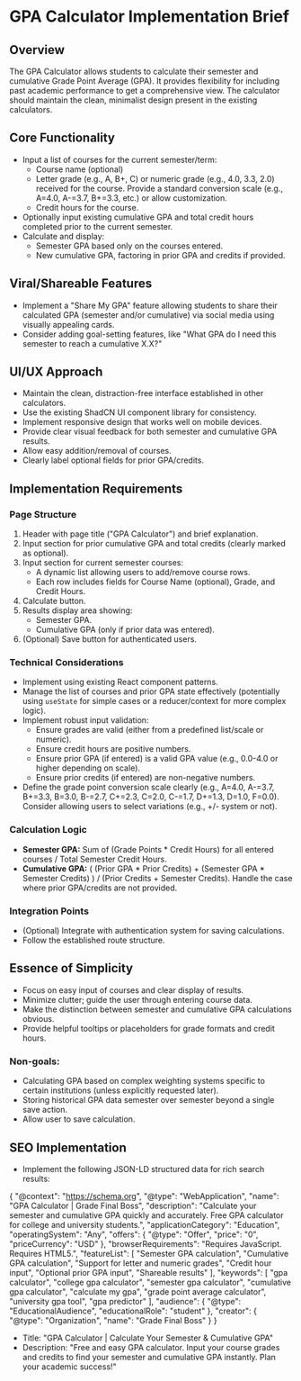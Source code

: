 # GPA Calculator Implementation Brief

## Overview

The GPA Calculator allows students to calculate their semester and cumulative Grade Point Average (GPA). It provides flexibility for including past academic performance to get a comprehensive view. The calculator should maintain the clean, minimalist design present in the existing calculators.

## Core Functionality

- Input a list of courses for the current semester/term:
    - Course name (optional)
    - Letter grade (e.g., A, B+, C) or numeric grade (e.g., 4.0, 3.3, 2.0) received for the course. Provide a standard conversion scale (e.g., A=4.0, A-=3.7, B+=3.3, etc.) or allow customization.
    - Credit hours for the course.
- Optionally input existing cumulative GPA and total credit hours completed prior to the current semester.
- Calculate and display:
    - Semester GPA based only on the courses entered.
    - New cumulative GPA, factoring in prior GPA and credits if provided.

## Viral/Shareable Features

- Implement a "Share My GPA" feature allowing students to share their calculated GPA (semester and/or cumulative) via social media using visually appealing cards.
- Consider adding goal-setting features, like "What GPA do I need this semester to reach a cumulative X.X?"

## UI/UX Approach

- Maintain the clean, distraction-free interface established in other calculators.
- Use the existing ShadCN UI component library for consistency.
- Implement responsive design that works well on mobile devices.
- Provide clear visual feedback for both semester and cumulative GPA results.
- Allow easy addition/removal of courses.
- Clearly label optional fields for prior GPA/credits.

## Implementation Requirements

### Page Structure

1.  Header with page title ("GPA Calculator") and brief explanation.
2.  Input section for prior cumulative GPA and total credits (clearly marked as optional).
3.  Input section for current semester courses:
    - A dynamic list allowing users to add/remove course rows.
    - Each row includes fields for Course Name (optional), Grade, and Credit Hours.
4.  Calculate button.
5.  Results display area showing:
    - Semester GPA.
    - Cumulative GPA (only if prior data was entered).
6.  (Optional) Save button for authenticated users.

### Technical Considerations

- Implement using existing React component patterns.
- Manage the list of courses and prior GPA state effectively (potentially using `useState` for simple cases or a reducer/context for more complex logic).
- Implement robust input validation:
    - Ensure grades are valid (either from a predefined list/scale or numeric).
    - Ensure credit hours are positive numbers.
    - Ensure prior GPA (if entered) is a valid GPA value (e.g., 0.0-4.0 or higher depending on scale).
    - Ensure prior credits (if entered) are non-negative numbers.
- Define the grade point conversion scale clearly (e.g., A=4.0, A-=3.7, B+=3.3, B=3.0, B-=2.7, C+=2.3, C=2.0, C-=1.7, D+=1.3, D=1.0, F=0.0). Consider allowing users to select variations (e.g., +/- system or not).

### Calculation Logic

- **Semester GPA:** Sum of (Grade Points * Credit Hours) for all entered courses / Total Semester Credit Hours.
- **Cumulative GPA:** ( (Prior GPA * Prior Credits) + (Semester GPA * Semester Credits) ) / (Prior Credits + Semester Credits). Handle the case where prior GPA/credits are not provided.

### Integration Points

- (Optional) Integrate with authentication system for saving calculations.
- Follow the established route structure.

## Essence of Simplicity

- Focus on easy input of courses and clear display of results.
- Minimize clutter; guide the user through entering course data.
- Make the distinction between semester and cumulative GPA calculations obvious.
- Provide helpful tooltips or placeholders for grade formats and credit hours.

### Non-goals:

- Calculating GPA based on complex weighting systems specific to certain institutions (unless explicitly requested later).
- Storing historical GPA data semester over semester beyond a single save action.
- Allow user to save calculation.

## SEO Implementation

- Implement the following JSON-LD structured data for rich search results:

{
  "@context": "https://schema.org",
  "@type": "WebApplication",
  "name": "GPA Calculator | Grade Final Boss",
  "description": "Calculate your semester and cumulative GPA quickly and accurately. Free GPA calculator for college and university students.",
  "applicationCategory": "Education",
  "operatingSystem": "Any",
  "offers": {
    "@type": "Offer",
    "price": "0",
    "priceCurrency": "USD"
  },
  "browserRequirements": "Requires JavaScript. Requires HTML5.",
  "featureList": [
    "Semester GPA calculation",
    "Cumulative GPA calculation",
    "Support for letter and numeric grades",
    "Credit hour input",
    "Optional prior GPA input",
    "Shareable results"
  ],
  "keywords": [
    "gpa calculator",
    "college gpa calculator",
    "semester gpa calculator",
    "cumulative gpa calculator",
    "calculate my gpa",
    "grade point average calculator",
    "university gpa tool",
    "gpa predictor"
  ],
  "audience": {
    "@type": "EducationalAudience",
    "educationalRole": "student"
  },
  "creator": {
    "@type": "Organization",
    "name": "Grade Final Boss"
  }
}

- Title: "GPA Calculator | Calculate Your Semester & Cumulative GPA"
- Description: "Free and easy GPA calculator. Input your course grades and credits to find your semester and cumulative GPA instantly. Plan your academic success!"
